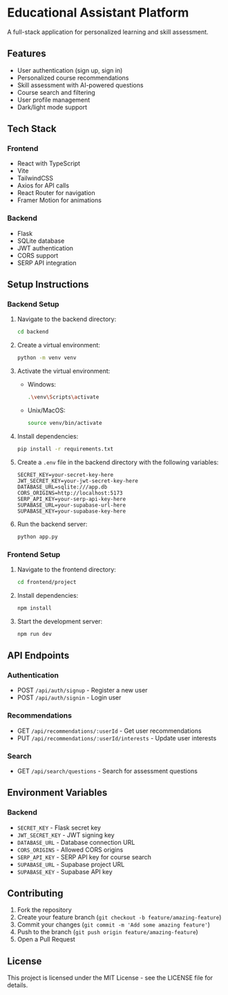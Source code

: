 # Educational Assistant Platform

A full-stack application for personalized learning and skill assessment.

## Features

- User authentication (sign up, sign in)
- Personalized course recommendations
- Skill assessment with AI-powered questions
- Course search and filtering
- User profile management
- Dark/light mode support

## Tech Stack

### Frontend
- React with TypeScript
- Vite
- TailwindCSS
- Axios for API calls
- React Router for navigation
- Framer Motion for animations

### Backend
- Flask
- SQLite database
- JWT authentication
- CORS support
- SERP API integration

## Setup Instructions

### Backend Setup

1. Navigate to the backend directory:
   ```bash
   cd backend
   ```

2. Create a virtual environment:
   ```bash
   python -m venv venv
   ```

3. Activate the virtual environment:
   - Windows:
     ```bash
     .\venv\Scripts\activate
     ```
   - Unix/MacOS:
     ```bash
     source venv/bin/activate
     ```

4. Install dependencies:
   ```bash
   pip install -r requirements.txt
   ```

5. Create a `.env` file in the backend directory with the following variables:
   ```
   SECRET_KEY=your-secret-key-here
   JWT_SECRET_KEY=your-jwt-secret-key-here
   DATABASE_URL=sqlite:///app.db
   CORS_ORIGINS=http://localhost:5173
   SERP_API_KEY=your-serp-api-key-here
   SUPABASE_URL=your-supabase-url-here
   SUPABASE_KEY=your-supabase-key-here
   ```

6. Run the backend server:
   ```bash
   python app.py
   ```

### Frontend Setup

1. Navigate to the frontend directory:
   ```bash
   cd frontend/project
   ```

2. Install dependencies:
   ```bash
   npm install
   ```

3. Start the development server:
   ```bash
   npm run dev
   ```

## API Endpoints

### Authentication
- POST `/api/auth/signup` - Register a new user
- POST `/api/auth/signin` - Login user

### Recommendations
- GET `/api/recommendations/:userId` - Get user recommendations
- PUT `/api/recommendations/:userId/interests` - Update user interests

### Search
- GET `/api/search/questions` - Search for assessment questions

## Environment Variables

### Backend
- `SECRET_KEY` - Flask secret key
- `JWT_SECRET_KEY` - JWT signing key
- `DATABASE_URL` - Database connection URL
- `CORS_ORIGINS` - Allowed CORS origins
- `SERP_API_KEY` - SERP API key for course search
- `SUPABASE_URL` - Supabase project URL
- `SUPABASE_KEY` - Supabase API key

## Contributing

1. Fork the repository
2. Create your feature branch (`git checkout -b feature/amazing-feature`)
3. Commit your changes (`git commit -m 'Add some amazing feature'`)
4. Push to the branch (`git push origin feature/amazing-feature`)
5. Open a Pull Request

## License

This project is licensed under the MIT License - see the LICENSE file for details. 